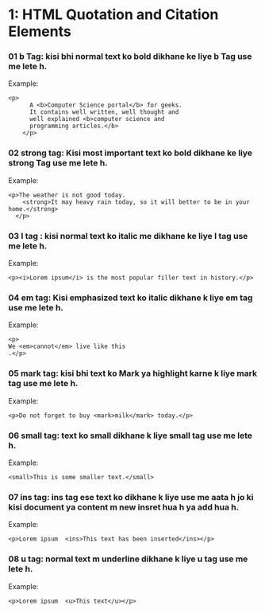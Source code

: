 # 1: HTML Quotation and Citation Elements


### 01 b Tag: kisi bhi  normal text ko bold dikhane ke liye  b Tag use me lete h.
Example: 
```
<p>
      A <b>Computer Science portal</b> for geeks.
      It contains well written, well thought and
      well explained <b>computer science and
      programming articles.</b>
    </p>
```
### 02 strong tag: Kisi  most important  text ko bold dikhane ke liye strong Tag use me lete h.
Example: 
```
<p>The weather is not good today.  
    <strong>It may heavy rain today, so it will better to be in your home.</strong>  
  </p>  
```
### 03 I tag :   kisi normal text ko italic me dikhane ke liye I tag use me lete h.
Example:
```
<p><i>Lorem ipsum</i> is the most popular filler text in history.</p>  
```

### 04 em tag:  Kisi emphasized text ko italic dikhane k liye em tag use me lete h. 
Example:
```
<p>
We <em>cannot</em> live like this
.</p>
```

### 05 mark tag:  kisi bhi text ko Mark ya highlight karne k liye mark tag use me lete h.
Example: 
```
<p>Do not forget to buy <mark>milk</mark> today.</p>
```
### 06 small tag: text ko small dikhane k liye small tag use me lete h.
Example: 
```
<small>This is some smaller text.</small>
```

### 07 ins tag: ins tag ese text ko dikhane k liye use me aata h jo ki kisi document ya content m new insret hua h ya  add hua h.
Example:
```
<p>Lorem ipsum  <ins>This text has been inserted</ins></p>
```

### 08 u tag: normal text m underline dikhane k liye u tag use me lete h.
Example:
```
<p>Lorem ipsum  <u>This text</u></p>
```
